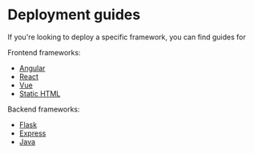 # Deployment guides

If you're looking to deploy a specific framework, you can find guides for 

Frontend frameworks:

- [Angular](./how-to-deploy-angular-application-to-production.html)
- [React](./how-to-deploy-react-application-to-production.html)
- [Vue](./how-to-deploy-vue-application-to-production.html)
- [Static HTML](./how-to-deploy-static-html-to-production.html)

Backend frameworks:

- [Flask](./how-to-deploy-flask-application-to-production.html)
- [Express](./how-to-deploy-express-application-to-production.html)
- [Java](./how-to-deploy-java-application-to-production.html)

